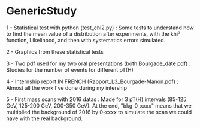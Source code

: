 # GenericStudy

1 - Statistical test with python (test_chi2.py) :
Some tests to understand how to find the mean value of a distribution after experiments, with the khi² function, Likelihood, and then with systematics errors simulated. 

2 - Graphics from these statistical tests 

3 - Two pdf used for my two oral presentations (both Bourgade_date pdf) :
Studies for the number of events for different pT(H)

4 - Internship report IN FRENCH (Rapport_L3_Bourgade-Manon.pdf) : 
Almost all the work I've done during my intership

5 - First mass scans with 2016 datas : 
Made for 3 pT(H) intervals (85-125 GeV, 125-200 GeV, 200-350 GeV). At the end, "bkg_0_xxxx" means that we multiplied the background of 2016 by 0-xxxx to simulate the scan we could have with the real background. 
